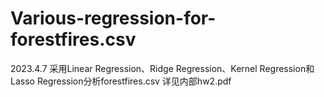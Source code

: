 # Various-regression-for-forestfires.csv
2023.4.7 采用Linear Regression、Ridge Regression、Kernel Regression和Lasso Regression分析forestfires.csv
详见内部hw2.pdf
